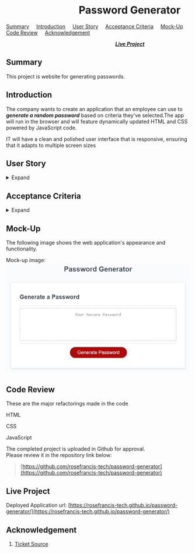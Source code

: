 # &nbsp; &nbsp; &nbsp; &nbsp; &nbsp; &nbsp; &nbsp; &nbsp; &nbsp; &nbsp; &nbsp; &nbsp; &nbsp; &nbsp; &nbsp; Password Generator  

[Summary](#Summary) &nbsp; &nbsp; [Introduction](#Introduction) &nbsp; &nbsp; [User Story](#User-Story) &nbsp; &nbsp; [Acceptance Criteria](#Acceptance-Criteria) &nbsp; &nbsp; [Mock-Up](#Mock-up) &nbsp; &nbsp; [Code Review](#Code-Review) &nbsp; &nbsp; [Acknowledgement](#Acknowledgement)  

 &nbsp; &nbsp; &nbsp; &nbsp; &nbsp; &nbsp; &nbsp; &nbsp; &nbsp; &nbsp; &nbsp; &nbsp; &nbsp; &nbsp; &nbsp; &nbsp; &nbsp; &nbsp; &nbsp; &nbsp;  &nbsp; &nbsp; &nbsp; &nbsp; &nbsp; &nbsp; &nbsp; &nbsp; &nbsp; &nbsp; &nbsp; &nbsp; &nbsp; &nbsp; &nbsp; &nbsp; &nbsp; &nbsp; [***Live Project***](#Live-Project)

## Summary 
This project is website for generating passwords.

## Introduction
The company wants to create an application that an employee can use to ***generate a random password*** based on criteria they've selected.The app will run in the browser and will feature dynamically updated HTML and CSS powered by JavaScript code.  

IT will have a clean and polished user interface that is responsive, ensuring that it adapts to multiple screen sizes

## User Story
<details>
<summary>Expand</summary>  

    AS AN employee with access to sensitive data
    I WANT to randomly generate a password that meets certain criteria
    SO THAT I can create a strong password that provides greater security 
</details>

## Acceptance Criteria
<details>
<summary>Expand</summary>

    GIVEN I need a new, secure password
    WHEN I click the button to generate a password
    THEN I am presented with a series of prompts for password criteria
    WHEN prompted for password criteria
    THEN I select which criteria to include in the password
    WHEN prompted for the length of the password
    THEN I choose a length of at least 8 characters and no more than 128 characters
    WHEN prompted for character types to include in the password
    THEN I choose lowercase, uppercase, numeric, and/or special characters
    WHEN I answer each prompt
    THEN my input should be validated and at least one character type should be selected
    WHEN all prompts are answered
    THEN a password is generated that matches the selected criteria
    WHEN the password is generated
    THEN the password is either displayed in an alert or written to the page
</details>

## Mock-Up
The following image shows the web application's appearance and functionality.

Mock-up image: ![Mock-up image](/assets/images/mock-up.png "Mock-up image")

## Code Review
These are the major refactorings made in the code
      
HTML  
      
CSS

JavaScript

    
The completed project is uploaded in Github for approval.  
Please review it in the repository link below:  
> [https://github.com/rosefrancis-tech/password-generator](https://github.com/rosefrancis-tech/password-generator)

## Live Project
Deployed Application url: [https://rosefrancis-tech.github.io/password-generator/](https://rosefrancis-tech.github.io/password-generator/)

## Acknowledgement
1. [Ticket Source](https://courses.bootcampspot.com/courses/484/assignments/7279?module_item_id=112568 "courses.bootcamp.com")